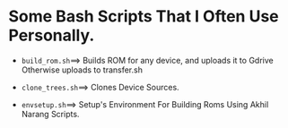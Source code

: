 # Some Bash Scripts That I Often Use Personally.

* `build_rom.sh`==> Builds ROM for any device, and uploads it to Gdrive Otherwise uploads to transfer.sh

* `clone_trees.sh`==> Clones Device Sources.

* `envsetup.sh`==> Setup's Environment For Building Roms Using Akhil Narang Scripts.
